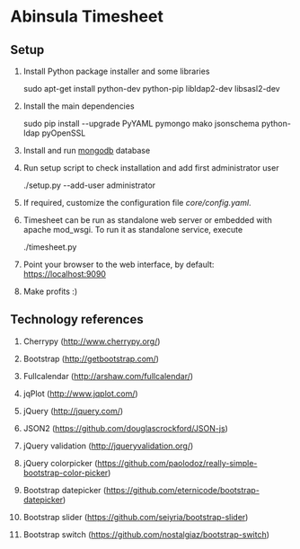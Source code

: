 Abinsula Timesheet
=========

Setup
-----


  1. Install Python package installer and some libraries

        sudo apt-get install python-dev python-pip libldap2-dev libsasl2-dev

  2. Install the main dependencies

        sudo pip install --upgrade PyYAML pymongo mako jsonschema python-ldap pyOpenSSL

  3. Install and run [mongodb](http://docs.mongodb.org/manual/installation/) database

  4. Run setup script to check installation and add first administrator user

        ./setup.py --add-user <username> <password> administrator

  5. If required, customize the configuration file _core/config.yaml_.

  6. Timesheet can be run as standalone web server or embedded with apache mod_wsgi. To run it as standalone service, execute

        ./timesheet.py

  7. Point your browser to the web interface, by default: [https://localhost:9090](https://localhost:9090)
  
  8. Make profits :)

Technology references
-----

  1. Cherrypy (http://www.cherrypy.org/)

  2. Bootstrap (http://getbootstrap.com/)

  3. Fullcalendar (http://arshaw.com/fullcalendar/)

  4. jqPlot (http://www.jqplot.com/)

  5. jQuery (http://jquery.com/)

  6. JSON2 (https://github.com/douglascrockford/JSON-js)

  7. jQuery validation (http://jqueryvalidation.org/)

  8. jQuery colorpicker (https://github.com/paolodoz/really-simple-bootstrap-color-picker)

  9. Bootstrap datepicker (https://github.com/eternicode/bootstrap-datepicker)

  10. Bootstrap slider (https://github.com/seiyria/bootstrap-slider)

  11. Bootstrap switch (https://github.com/nostalgiaz/bootstrap-switch)


